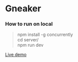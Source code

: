 # Gneaker

<h3>How to run on local</h3>

>npm install -g concurrently<br/>
>cd server/<br/>
>npm run dev<br/>

<a href="https://g-sneaker-test.herokuapp.com/">Live demo</a>
